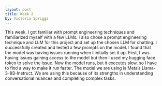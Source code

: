 ```yaml
---
layout: post
title: Week 2
by: Victoria Spriggs
---
```

This week, I got familiar with prompt engineering techniques and familiarized myself with a few LLMs. I also chose a prompt engineering technique and LLM for this project and set up the chosen LLM for chatting. I successfully created and tested a few prompts on the model. I found that the model was having issues running when I initially set it up. First, I was having issues gaining access to the model but then I used my hugging face token to solve the issue. Now the model runs, but it executes slow, so I have to find a way to make it run faster. The model we are using is Meta’s Llama-3-8B-Instruct. We are using this because of its strengths in understanding conversational nuances and completing complex tasks.
